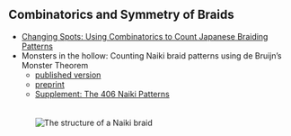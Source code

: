## Combinatorics and Symmetry of Braids
- [Changing Spots: Using Combinatorics to Count Japanese Braiding Patterns](https://archive.bridgesmathart.org/2022/bridges2022-327.html)
- Monsters in the hollow: Counting Naiki braid patterns using de Bruijn’s Monster Theorem
	- [published version](https://www.tandfonline.com/doi/full/10.1080/17513472.2023.2202946)	
	- [preprint](https://joshuarbholden.github.io/kumihimo/naiki-JMA-special-revised.pdf)
 	- [Supplement:  The 406 Naiki Patterns](https://joshuarbholden.github.io/kumihimo/inventory.html)
\
\
\
![The structure of a Naiki braid](tmaa_a_2202946_uf0001_oc.jpg "The structure of a Naiki braid")
